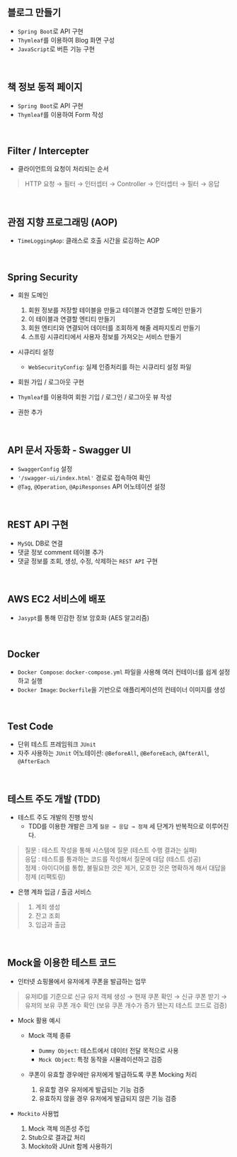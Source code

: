 ## 블로그 만들기

- `Spring Boot`로 API 구현
- `Thymleaf`를 이용하여 Blog 화면 구성
- `JavaScript`로 버튼 기능 구현

<br>

## 책 정보 동적 페이지

- `Spring Boot`로 API 구현
- `Thymleaf`를 이용하여 Form 작성

<br>

## Filter / Intercepter

- 클라이언트의 요청이 처리되는 순서

> HTTP 요청 → 필터 → 인터셉터 → Controller → 인터셉터 → 필터 → 응답

<br>

## 관점 지향 프로그래밍 (AOP)

- `TimeLoggingAop`: 클래스로 호출 시간을 로깅하는 AOP

<br>

## Spring Security

- 회원 도메인
  1. 회원 정보를 저장할 테이블을 만들고 테이블과 연결할 도메인 만들기
  2. 이 테이블과 연결할 엔티티 만들기
  3. 회원 엔티티와 연결되어 데이터를 조회하게 해줄 레파지토리 만들기
  4. 스프링 시큐리티에서 사용자 정보를 가져오는 서비스 만들기


- 시큐리티 설정
  - `WebSecurityConfig`: 실제 인증처리를 하는 시큐리티 설정 파일


- 회원 가입 / 로그아웃 구현
- `Thymleaf`를 이용하여 회원 기입 / 로그인 / 로그아웃 뷰 작성
- 권한 추가

<br>

## API 문서 자동화 - Swagger UI

- `SwaggerConfig` 설정
- `'/swagger-ui/index.html'` 경로로 접속하여 확인
- `@Tag`, `@Operation`, `@ApiResponses` API 어노테이션 설정

<br>

## REST API 구현

- `MySQL` DB로 연결
- 댓글 정보 comment 테이블 추가
- 댓글 정보를 조회, 생성, 수정, 삭제하는 `REST API` 구현

<br>

## AWS EC2 서비스에 배포

- `Jasypt`를 통해 민감한 정보 암호화 (AES 알고리즘)

<br>

## Docker

- `Docker Compose`: `docker-compose.yml` 파일을 사용해 여러 컨테이너를 쉽게 설정하고 실행
- `Docker Image`: `Dockerfile`을 기반으로 애플리케이션의 컨테이너 이미지를 생성

<br>

## Test Code

- 단위 테스트 프레임워크 `JUnit`
- 자주 사용하는 `JUnit` 어노테이션: `@BeforeAll`, `@BeforeEach`, `@AfterAll`, `@AfterEach`

<br>

## 테스트 주도 개발 (TDD)

- 테스트 주도 개발의 진행 방식
  - TDD를 이용한 개발은 크게 `질문 → 응답 → 정제` 세 단계가 반복적으로 이루어진다.

> 질문 : 테스트 작성을 통해 시스템에 질문 (테스트 수행 결과는 실패) <br>
> 응답 : 테스트를 통과하는 코드를 작성해서 질문에 대답 (테스트 성공) <br>
> 정제 : 아이디어를 통합, 불필요한 것은 제거, 모호한 것은 명확하게 해서 대답을 정제 (리팩토링)

- 은행 계좌 입금 / 출금 서비스

> 1. 계죄 생성
> 2. 잔고 조회
> 3. 입금과 출금

<br>

## Mock을 이용한 테스트 코드

- 인터넷 쇼핑몰에서 유저에게 쿠폰을 발급하는 업무

> 유저ID를 기준으로 신규 유저 객체 생성
  → 현재 쿠폰 확인
  → 신규 쿠폰 받기
  → 유저의 보유 쿠폰 개수 확인
  (보유 쿠폰 개수가 증가 됐는지 테스트 코드로 검증)

- Mock 활용 예시 
  - Mock 객체 종류
    - `Dummy Object`: 테스트에서 데이터 전달 목적으로 사용
    - `Mock Object`: 특정 동작을 시뮬레이션하고 검증

  - 쿠폰이 유효할 경우에만 유저에게 발급하도록 쿠폰 Mocking 처리
    1. 유효할 경우 유저에게 발급되는 기능 검증
    2. 유효하지 않을 경우 유저에게 발급되지 않은 기능 검증

- `Mockito` 사용법
  1. Mock 객체 의존성 주입
  2. Stub으로 결과값 처리
  3. Mockito와 JUnit 함께 사용하기





